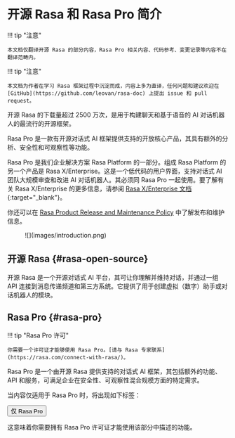 # 开源 Rasa 和 Rasa Pro 简介

!!! tip "注意"

    本文档仅翻译开源 Rasa 的部分内容，Rasa Pro 相关内容、代码参考、变更记录等内容不在翻译范畴内。

!!! tip "注意"

    本文档为作者在学习 Rasa 框架过程中沉淀而成，内容上多为直译，任何问题和建议欢迎在 [GitHub](https://github.com/leovan/rasa-doc) 上提出 issue 和 pull request。

开源 Rasa 的下载量超过 2500 万次，是用于构建聊天和基于语音的 AI 对话机器人的最流行的开源框架。

Rasa Pro 是一款有开源对话式 AI 框架提供支持的开放核心产品，其具有额外的分析、安全性和可观察性等功能。

Rasa Pro 是我们企业解决方案 Rasa Platform 的一部分。组成 Rasa Platform 的另一个产品是 Rasa X/Enterprise。这是一个低代码的用户界面，支持对话式 AI 团队大规模审查和改进 AI 对话机器人。其必须同 Rasa Pro 一起使用。要了解有关 Rasa X/Enterprise 的更多信息，请参阅 [Rasa X/Enterprise 文档](https://rasa.com/docs/rasa-enterprise/){:target="_blank"}。

你还可以在 [Rasa Product Release and Maintenance Policy](https://rasa.com/rasa-product-release-and-maintenance-policy/) 中了解发布和维护信息。

<figure markdown>
  ![](images/introduction.png)
</figure>

## 开源 Rasa {#rasa-open-source}

开源 Rasa 是一个开源对话式 AI 平台，其可让你理解并维持对话，并通过一组 API 连接到消息传递频道和第三方系统。它提供了用于创建虚拟（数字）助手或对话机器人的模块。

## Rasa Pro {#rasa-pro}

!!! tip "Rasa Pro 许可"

    你需要一个许可证才能够使用 Rasa Pro。[请与 Rasa 专家联系](https://rasa.com/connect-with-rasa/)。

Rasa Pro 是一个由开源 Rasa 提供支持的对话式 AI 框架，其包括额外的功能、API 和服务，可满足企业在安全性、可观察性混合规模方面的特定需求。

当内容仅适用于 Rasa Pro 时，将出现如下标签：

<button data-md-color-primary="amber">仅 Rasa Pro</button>

这意味着你需要拥有 Rasa Pro 许可证才能使用该部分中描述的功能。
